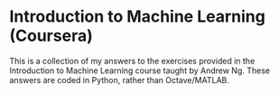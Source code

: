 # Introduction to Machine Learning (Coursera) 

This is a collection of my answers to the exercises provided in the Introduction to Machine Learning course taught by Andrew Ng. These answers are coded in Python, rather than Octave/MATLAB.   